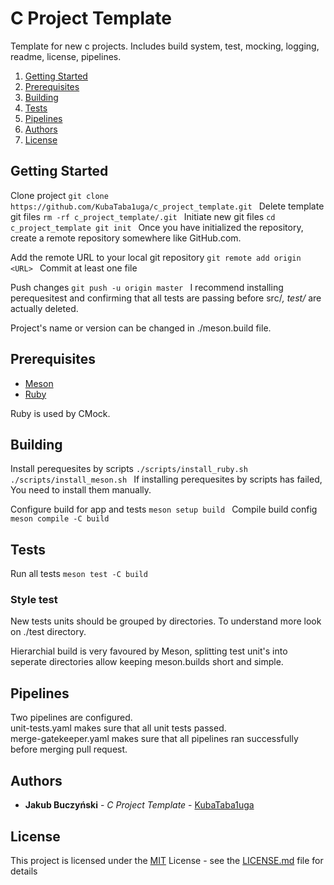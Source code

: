# C Project Template

Template for new c projects. Includes build system, test, mocking, logging, readme, license, pipelines. 

1. [Getting Started](#Getting-Started)
2. [Prerequisites](#Prerequisites)
3. [Building](#Building)
4. [Tests](#Tests)
5. [Pipelines](#Pipelines)
6. [Authors](#Authors)
7. [License](#License)



## Getting Started

Clone project
`git clone https://github.com/KubaTaba1uga/c_project_template.git
`
Delete template git files
`rm -rf c_project_template/.git
`
Initiate new git files
`cd c_project_template
git init
`
Once you have initialized the repository, create a remote repository somewhere like GitHub.com.

Add the remote URL to your local git repository
`git remote add origin <URL>
`
Commit at least one file

Push changes
`git push -u origin master
`
I recommend installing perequesitest and confirming that all tests are passing before src/*, test/* are actually deleted.

Project's name or version can be changed in ./meson.build file.

## Prerequisites
- [Meson](https://mesonbuild.com/)
- [Ruby](https://www.ruby-lang.org/en/)

Ruby is used by CMock.

## Building


Install perequesites by scripts
`./scripts/install_ruby.sh
./scripts/install_meson.sh
`
If installing perequesites by scripts has failed, You need to install them manually.


Configure build for app and tests
`meson setup build
`
Compile build config
`meson compile -C build
`
## Tests

Run all tests
`meson test -C build
`
### Style test

New tests units should be grouped by directories.
To understand more look on ./test directory.

Hierarchial build is very favoured by Meson, splitting test unit's into seperate directories allow keeping meson.builds short and simple.

## Pipelines

Two pipelines are configured. <br>
unit-tests.yaml makes sure that all unit tests passed. <br>
merge-gatekeeper.yaml makes sure that all pipelines ran successfully before merging pull request.



## Authors

  - **Jakub Buczyński** - *C Project Template* -
    [KubaTaba1uga](https://github.com/KubaTaba1uga)

## License

This project is licensed under the [MIT](LICENSE.md)
License - see the [LICENSE.md](LICENSE.md) file for
details


